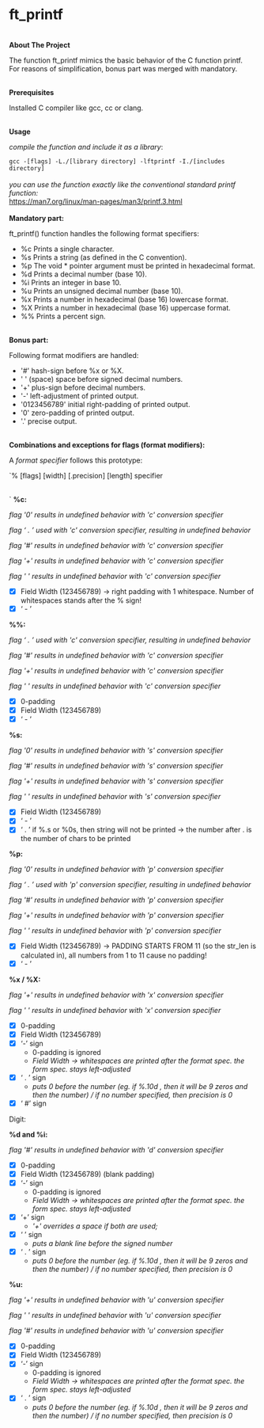# ft_printf


<br>**About The Project**

The function ft_printf mimics the basic behavior of the C function printf.<br>
For reasons of simplification, bonus part was merged with mandatory.



<br>**Prerequisites**

Installed C compiler like gcc, cc or clang.


<br>**Usage**

_compile the function and include it as a library_:

`gcc -[flags] -L./[library directory] -lftprintf -I./[includes directory]
`
<br><br>
_you can use the function exactly like the conventional standard printf function:_
[<br>https://man7.org/linux/man-pages/man3/printf.3.html
]()
<br>
<br>**Mandatory part:**

ft_printf() function handles the following format specifiers:  
- %c Prints a single character. 
- %s Prints a string (as defined in the C convention). 
- %p The void * pointer argument must be printed in hexadecimal format. 
- %d Prints a decimal number (base 10). 
- %i Prints an integer in base 10. 
- %u Prints an unsigned decimal number (base 10). 
- %x Prints a number in hexadecimal (base 16) lowercase format. 
- %X Prints a number in hexadecimal (base 16) uppercase format. 
- %% Prints a percent sign.

<br>**Bonus part:**

Following format modifiers are handled:
- '#'				hash-sign before %x or %X. 
- ' ' (space)		space before signed decimal numbers.
- '+' 				plus-sign before decimal numbers.
- '-'				left-adjustment of printed output.
- '0123456789'		initial right-padding of printed output.
- '0'				zero-padding of printed output.
- '.'				precise output.


<br>**Combinations and exceptions for flags (format modifiers):**


A *format specifier* follows this prototype:

`% [flags] [width] [.precision] [length] specifier

<br>`
**%c:**

*flag '0' results in undefined behavior with 'c' conversion specifier*

*flag ‘ . ’ used with 'c' conversion specifier, resulting in undefined behavior*

*flag '#' results in undefined behavior with 'c' conversion specifier*

*flag '+' results in undefined behavior with 'c' conversion specifier*

*flag ' ' results in undefined behavior with 'c' conversion specifier*

- [x]  Field Width (123456789) → right padding with 1 whitespace. Number of whitespaces stands after the % sign!
- [x]  ‘ - ’

**%%:**

*flag ‘ . ’ used with 'c' conversion specifier, resulting in undefined behavior*

*flag '#' results in undefined behavior with 'c' conversion specifier*

*flag '+' results in undefined behavior with 'c' conversion specifier*

*flag ' ' results in undefined behavior with 'c' conversion specifier*

- [x]  0-padding
- [x]  Field Width (123456789)
- [x]  ‘ - ’

**%s:**

*flag '0' results in undefined behavior with 's' conversion specifier*

*flag '#' results in undefined behavior with 's' conversion specifier*

*flag '+' results in undefined behavior with 's' conversion specifier*

*flag ' ' results in undefined behavior with 's' conversion specifier*

- [x]  Field Width (123456789)
- [x]  ‘ - ’
- [x]  ‘ . ’
if %.s or %0s, then string will not be printed → the number after . is the number of chars to be printed

**%p:**

*flag '0' results in undefined behavior with 'p' conversion specifier*

*flag ‘ . ’ used with 'p' conversion specifier, resulting in undefined behavior*

*flag '#' results in undefined behavior with 'p' conversion specifier*

*flag '+' results in undefined behavior with 'p' conversion specifier*

*flag '  ' results in undefined behavior with 'p' conversion specifier*

- [x]  Field Width (123456789) → PADDING STARTS FROM 11 (so the str_len is calculated in), all numbers from 1 to 11 cause no padding!
- [x]  ‘ - ’

**%x / %X:**

*flag '+' results in undefined behavior with 'x' conversion specifier*

*flag '  ' results in undefined behavior with 'x' conversion specifier*

- [x]  0-padding
- [x]  Field Width (123456789)
- [x]  ‘-’ sign
    - 0-padding is ignored
    - *Field Width → whitespaces are printed after the format spec. the form spec. stays left-adjusted*
- [x]  ‘ . ’ sign
    - *puts 0 before the number (eg. if %.10d , then it will be 9 zeros and then the number) / if no number specified, then precision is 0*
- [x]  ‘ #’ sign

Digit:

**%d and %i:**

*flag '#' results in undefined behavior with 'd' conversion specifier*

- [x]  0-padding
- [x]  Field Width (123456789) (blank padding)
- [x]  ‘-’ sign
    - 0-padding is ignored
    - *Field Width → whitespaces are printed after the format spec. the form spec. stays left-adjusted*
- [x]  ‘+’ sign
    - *'+' overrides a space if both are used;*
- [x]  ‘  ’ sign
    - *puts a blank line before the signed number*
- [x]  ‘ . ’ sign
    - *puts 0 before the number (eg. if %.10d , then it will be 9 zeros and then the number) / if no number specified, then precision is 0*

**%u:**

*flag '+' results in undefined behavior with 'u' conversion specifier*

*flag '  ' results in undefined behavior with 'u' conversion specifier*

*flag '#' results in undefined behavior with 'u' conversion specifier*

- [x]   0-padding
- [x]   Field Width (123456789)
- [x]   ‘-’ sign
    - 0-padding is ignored
    - *Field Width → whitespaces are printed after the format spec. the form spec. stays left-adjusted*
- [x]   ‘ . ’ sign
    - *puts 0 before the number (eg. if %.10d , then it will be 9 zeros and then the number) / if no number specified, then precision is 0*